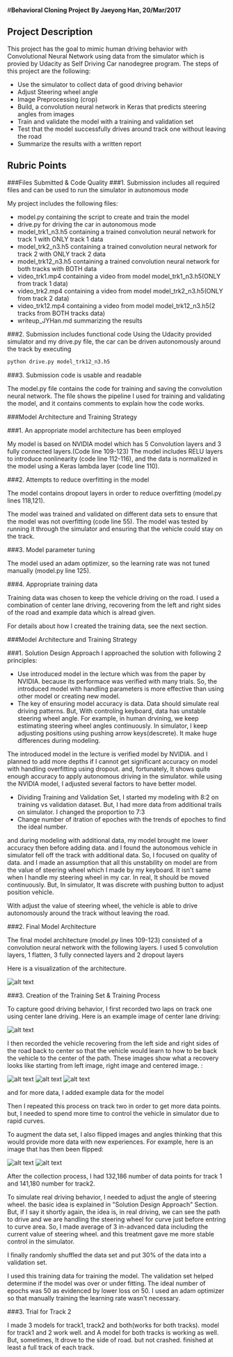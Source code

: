 #**Behavioral Cloning Project** 
**By Jaeyong Han, 20/Mar/2017**


## Project Description
 This project has the goal to mimic human driving behavior with Convolutional Neural Network using data from the simulator which is provied by Udacity as Self Driving Car nanodegree program.
 The steps of this project are the following:
* Use the simulator to collect data of good driving behavior
* Adjust Steering wheel angle
* Image Preprocessing (crop)
* Build, a convolution neural network in Keras that predicts steering angles from images
* Train and validate the model with a training and validation set
* Test that the model successfully drives around track one without leaving the road
* Summarize the results with a written report


[//]: # (Image References)

[image1]: ./image/model.png "Model Visualization"
[image2]: ./image/center.jpg "Grayscaling"
[image3]: ./image/left.jpg "Recovery Image"
[image4]: ./image/right.jpg "Recovery Image"
[image5]: ./image/center.jpg "Recovery Image"
[image6]: ./image/center.jpg "Normal Image"
[image7]: ./image/flipped.jpg "Flipped Image"

## Rubric Points
###Files Submitted & Code Quality
###1. Submission includes all required files and can be used to run the simulator in autonomous mode

My project includes the following files:
* model.py containing the script to create and train the model
* drive.py for driving the car in autonomous mode
* model_trk1_n3.h5 containing a trained convolution neural network for track 1 with ONLY track 1 data
* model_trk2_n3.h5 containing a trained convolution neural network for track 2 with ONLY track 2 data
* model_trk12_n3.h5 containing a trained convolution neural network for both tracks with BOTH data
* video_trk1.mp4 containing a video from model model_trk1_n3.h5(ONLY from track 1 data)
* video_trk2.mp4 containing a video from model model_trk2_n3.h5(ONLY from track 2 data)
* video_trk12.mp4 containing a video from model model_trk12_n3.h5(2 tracks from BOTH tracks data)
* writeup_JYHan.md summarizing the results

###2. Submission includes functional code
Using the Udacity provided simulator and my drive.py file, the car can be driven autonomously around the track by executing 
```sh
python drive.py model_trk12_n3.h5
```

###3. Submission code is usable and readable

The model.py file contains the code for training and saving the convolution neural network. The file shows the pipeline I used for training and validating the model, and it contains comments to explain how the code works.

###Model Architecture and Training Strategy

###1. An appropriate model architecture has been employed

My model is based on NVIDIA model which has 5 Convolution layers and 3 fully connected layers.(Code line 109-123)
The model includes RELU layers to introduce nonlinearity (code line 112-116), and the data is normalized in the model using a Keras lambda layer (code line 110). 

###2. Attempts to reduce overfitting in the model

The model contains dropout layers in order to reduce overfitting (model.py lines 118,121). 

The model was trained and validated on different data sets to ensure that the model was not overfitting (code line 55). The model was tested by running it through the simulator and ensuring that the vehicle could stay on the track.

###3. Model parameter tuning

The model used an adam optimizer, so the learning rate was not tuned manually (model.py line 125).

###4. Appropriate training data

Training data was chosen to keep the vehicle driving on the road. I used a combination of center lane driving, recovering from the left and right sides of the road and example data which is alread given.

For details about how I created the training data, see the next section. 

###Model Architecture and Training Strategy

###1. Solution Design Approach
I approached the solution with following 2 principles:
* Use introduced model in the lecture which was from the paper by NVIDIA.
  because its performace was verified with many trials. So, the introduced model with handling parameters is more effective than using other model or creating new model.
* The key of ensuring model accuracy is data.
  Data should simulate real driving patterns. But, With controling keyboard, data has unstable steering wheel angle.
  For example, in human drvining, we keep estimating steering wheel angles continuously. In simulator, I keep adjusting positions using pushing arrow keys(descrete). It make huge differences during modeling. 

The introduced model in the lecture is verified model by NVIDIA. and I planned to add more depths if I cannot get significant accuracy on model with handling overfitting using dropout. and, fortunately, It shows quite enough accuracy to apply autonomous driving in the simulator.
 while using the NVIDIA model, I adjusted several factors to have better model.
 * Dividing Training and Validation Set, I started my modeling with 8:2 on training vs validation dataset. But, I had more data from additional trails on simulator. I changed the proportion to 7:3
 * Change number of itration of epoches with the trends of epoches to find the ideal number.

and during modeling with additional data, my model brought me lower accuracy then before adding data. and I found the autonomous vehicle in simulator fell off the track with additional data.
 So, I focused on quality of data. and I made an assumption that all this unstability on model are from the value of steering wheel which I made by my keyboard. It isn't same when I handle my steering wheel in my car. In real, It should be moved continuously. But, In simulator, It was discrete with pushing button to adjust position vehicle.
 
 With adjust the value of steering wheel, the vehicle is able to drive autonomously around the track without leaving the road.

###2. Final Model Architecture

The final model architecture (model.py lines 109-123) consisted of a convolution neural network with the following layers. I used 5 convolution layers, 1 flatten, 3 fully connected layers and 2 dropout layers

Here is a visualization of the architecture.

![alt text][image1]

###3. Creation of the Training Set & Training Process

To capture good driving behavior, I first recorded two laps on track one using center lane driving. Here is an example image of center lane driving:

![alt text][image2]

I then recorded the vehicle recovering from the left side and right sides of the road back to center so that the vehicle would learn to how to be back the vehicle to the center of the path. These images show what a recovery looks like starting from left image, right image and centered image. :

![alt text][image3]
![alt text][image4]
![alt text][image5]

and for more data, I added example data for the model

Then I repeated this process on track two in order to get more data points. but, I needed to spend more time to control the vehicle in simulator due to rapid curves.

To augment the data set, I also flipped images and angles thinking that this would provide more data with new experiences. For example, here is an image that has then been flipped:

![alt text][image6]
![alt text][image7]

After the collection process, I had 132,186 number of data points for track 1 and 141,180 number for track2. 

To simulate real driving behavior, I needed to adjust the angle of steering wheel. the basic idea is explained in "Solution Design Approach" Section. But, if I say it shortly again, the idea is, in real driving, we can see the path to drive and we are handling the steering wheel for curve just before entring to curve area. So, I made average of 3 in-advanced data including the current value of steering wheel. and this treatment gave me more stable control in the simulator.

I finally randomly shuffled the data set and put 30% of the data into a validation set. 

I used this training data for training the model. The validation set helped determine if the model was over or under fitting. The ideal number of epochs was 50 as evidenced by lower loss on 50. I used an adam optimizer so that manually training the learning rate wasn't necessary.

###3. Trial for Track 2

I made 3 models for track1, track2 and both(works for both tracks). model for track1 and 2 work well. and A model for both tracks is working as well. But, sometimes, It drove to the side of road. but not crashed. finished at least a full track of each track.
